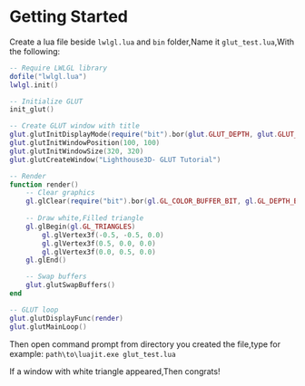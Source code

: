 # Getting Started

Create a lua file beside `lwlgl.lua` and `bin` folder,Name it `glut_test.lua`,With the following:

```lua
-- Require LWLGL library
dofile("lwlgl.lua")
lwlgl.init()

-- Initialize GLUT
init_glut()

-- Create GLUT window with title
glut.glutInitDisplayMode(require("bit").bor(glut.GLUT_DEPTH, glut.GLUT_DOUBLE, glut.GLUT_RGBA))
glut.glutInitWindowPosition(100, 100)
glut.glutInitWindowSize(320, 320)
glut.glutCreateWindow("Lighthouse3D- GLUT Tutorial")

-- Render
function render()
    -- Clear graphics
    gl.glClear(require("bit").bor(gl.GL_COLOR_BUFFER_BIT, gl.GL_DEPTH_BUFFER_BIT))
	
	-- Draw white,Filled triangle
	gl.glBegin(gl.GL_TRIANGLES)
		gl.glVertex3f(-0.5, -0.5, 0.0)
		gl.glVertex3f(0.5, 0.0, 0.0)
		gl.glVertex3f(0.0, 0.5, 0.0)
	gl.glEnd()

    -- Swap buffers
    glut.glutSwapBuffers()
end

-- GLUT loop
glut.glutDisplayFunc(render)
glut.glutMainLoop()
```

Then open command prompt from directory you created the file,type for example: `path\to\luajit.exe glut_test.lua`

If a window with white triangle appeared,Then congrats!
